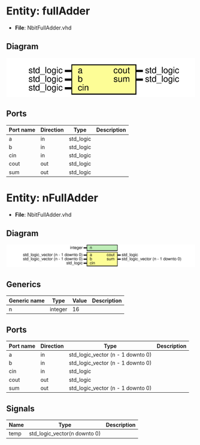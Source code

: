 
# Entity: fullAdder

- **File**: NbitFullAdder.vhd
## Diagram

![Diagram](FullAdder.svg "Diagram")
## Ports

| Port name | Direction | Type      | Description |
| --------- | --------- | --------- | ----------- |
| a         | in        | std_logic |             |
| b         | in        | std_logic |             |
| cin       | in        | std_logic |             |
| cout      | out       | std_logic |             |
| sum       | out       | std_logic |             |



# Entity: nFullAdder

- **File**: NbitFullAdder.vhd
## Diagram

![Diagram](NbitFullAdder.svg "Diagram")
## Generics

| Generic name | Type    | Value | Description |
| ------------ | ------- | ----- | ----------- |
| n            | integer | 16    |             |
## Ports

| Port name | Direction | Type                              | Description |
| --------- | --------- | --------------------------------- | ----------- |
| a         | in        | std_logic_vector (n - 1 downto 0) |             |
| b         | in        | std_logic_vector (n - 1 downto 0) |             |
| cin       | in        | std_logic                         |             |
| cout      | out       | std_logic                         |             |
| sum       | out       | std_logic_vector (n - 1 downto 0) |             |
## Signals

| Name | Type                         | Description |
| ---- | ---------------------------- | ----------- |
| temp | std_logic_vector(n downto 0) |             |
